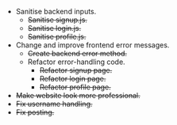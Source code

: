 * Sanitise backend inputs.
    * ~~Sanitise signup.js.~~
    * ~~Sanitise login.js.~~
    * ~~Sanitise profile.js.~~
* Change and improve frontend error messages.
    * ~~Create backend error method.~~
    * Refactor error-handling code.
        * ~~Refactor signup page.~~
        * ~~Refactor login page.~~
        * ~~Refactor profile page.~~
* ~~Make website look more professional.~~
* ~~Fix username handling.~~
* ~~Fix posting.~~
